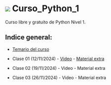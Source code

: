 #  <span><img src="https://img.shields.io/badge/Python-FFD43B?style=for-the-badge&logo=python&logoColor=blue"/></span>  Curso_Python_1
Curso libre y gratuito de Python Nivel 1.

## Indice general:

- [Temario del curso](https://github.com/VintaBytes/Curso_Python_1/blob/main/temario.md)

- Clase 01 (12/11/2024) - [Video](https://www.youtube.com/watch?v=HvR10e8_wnk) - [Material extra](https://github.com/VintaBytes/Curso_Python_1/blob/main/Clase01/clase01.md)
  
- Clase 02 (19/11/2024) - Video - Material extra
  
- Clase 03 (26/11/2024) - Video - Material extra
